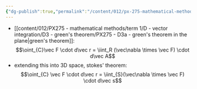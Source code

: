 ```yaml
---
{"dg-publish":true,"permalink":"/content/012/px-275-mathematical-methods/term-1/e-stoke-s-theorem-and-the-divergence-theorem/px-275-e1a-stokes-theorem/","noteIcon":"1","created":"2025-08-27T13:14:16.007+01:00","updated":"2025-01-07T19:11:16.000+00:00"}
---
```


- [[content/012/PX275 - mathematical methods/term 1/D - vector integration/D3 - green's theorem/PX275 - D3a - green's theorem in the plane\|green's theorem]]: 
$$\oint_{C}\vec F \cdot d\vec r = \iint_R (\vec\nabla \times \vec F) \cdot d\vec A$$
- extending this into 3D space, stokes' theorem: 
$$\oint_{C} \vec F \cdot d\vec r = \iint_{S}(\vec\nabla \times \vec F) \cdot d\vec s$$
